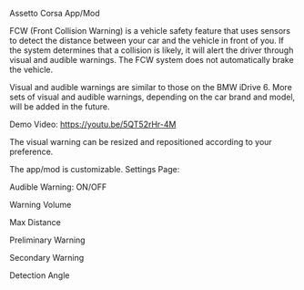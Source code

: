 Assetto Corsa App/Mod

FCW (Front Collision Warning) is a vehicle safety feature that uses sensors to detect the distance between your car and the vehicle in front of you. If the system determines that a collision is likely, it will alert the driver through visual and audible warnings. The FCW system does not automatically brake the vehicle.

Visual and audible warnings are similar to those on the BMW iDrive 6.
More sets of visual and audible warnings, depending on the car brand and model, will be added in the future.

Demo Video: https://youtu.be/5QT52rHr-4M

The visual warning can be resized and repositioned according to your preference.

The app/mod is customizable.
Settings Page:

Audible Warning: ON/OFF

Warning Volume

Max Distance

Preliminary Warning

Secondary Warning

Detection Angle
